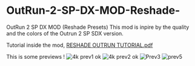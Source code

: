 # OutRun-2-SP-DX-MOD-Reshade-
OutRun 2 SP DX MOD (Reshade Presets)
This mod is inpire by the quality and the colors of the Outrun 2 SP SDX version.

Tutorial inside the mod, [RESHADE OUTRUN TUTORIAL.pdf](https://github.com/user-attachments/files/19343116/RESHADE.OUTRUN.TUTORIAL.pdf)

This is some previews ! 
![4k prev1 ok](https://github.com/user-attachments/assets/99868009-d8f6-4042-8a04-f18192d794c6)
![4k prev2 ok](https://github.com/user-attachments/assets/45374914-cfe3-4336-b829-bddc1d283b76)
![Prev3](https://github.com/user-attachments/assets/88329947-36a7-46f9-b500-ce7d17080ea5)
![prev5](https://github.com/user-attachments/assets/07990eed-270c-48cb-bfd6-d8fcd446295b)

